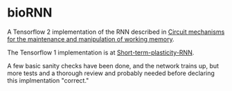 # bioRNN

A Tensorflow 2 implementation of the RNN described in [Circuit mechanisms for the maintenance and manipulation of working memory](https://www.nature.com/articles/s41593-019-0414-3).

The Tensorflow 1 implementation is at [Short-term-plasticity-RNN](https://github.com/freedmanlab/Short-term-plasticity-RNN). 

A few basic sanity checks have been done, and the network trains up, but more tests and a thorough review and probably needed before declaring this implmentation "correct."
